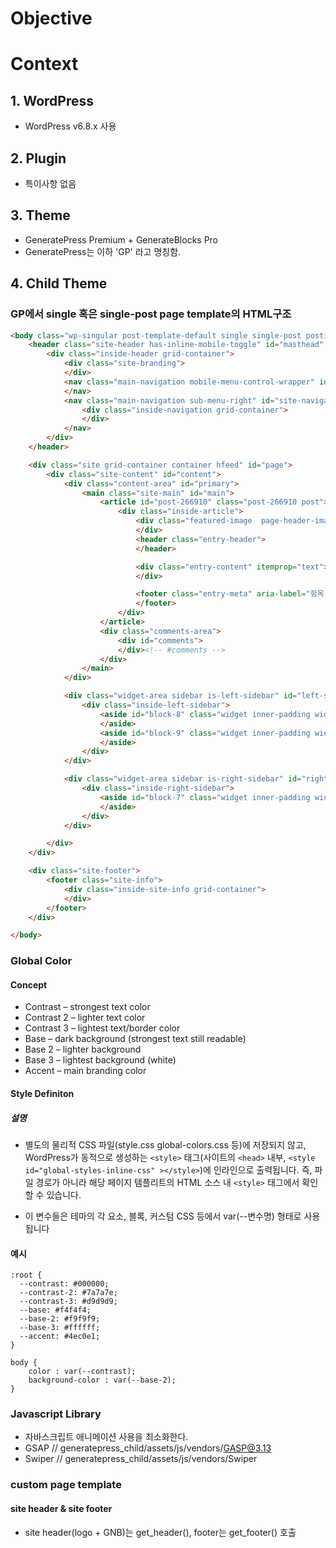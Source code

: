 # Objective

# Context

## 1. WordPress
- WordPress v6.8.x 사용

## 2. Plugin
- 특이사항 없음

## 3. Theme
- GeneratePress Premium + GenerateBlocks Pro
- GeneratePress는 이하 'GP' 라고 명칭함.

## 4. Child Theme

### GP에서 single 혹은 single-post page template의 HTML구조
```html
<body class="wp-singular post-template-default single single-post postid-266910 one-container">
	<header class="site-header has-inline-mobile-toggle" id="masthead" aria-label="사이트">
		<div class="inside-header grid-container">
			<div class="site-branding">
			</div>
			<nav class="main-navigation mobile-menu-control-wrapper" id="mobile-menu-control-wrapper">
			</nav>
			<nav class="main-navigation sub-menu-right" id="site-navigation">
				<div class="inside-navigation grid-container">
				</div>
			</nav>
		</div>
	</header>

	<div class="site grid-container container hfeed" id="page">
		<div class="site-content" id="content">
			<div class="content-area" id="primary">
				<main class="site-main" id="main">
					<article id="post-266910" class="post-266910 post">
						<div class="inside-article">
							<div class="featured-image  page-header-image-single ">
							</div>
							<header class="entry-header">
							</header>

							<div class="entry-content" itemprop="text">
							</div>

							<footer class="entry-meta" aria-label="항목 메타">
							</footer>
						</div>
					</article>
					<div class="comments-area">
						<div id="comments">
						</div><!-- #comments -->
					</div>
				</main>
			</div>

			<div class="widget-area sidebar is-left-sidebar" id="left-sidebar">
				<div class="inside-left-sidebar">
					<aside id="block-8" class="widget inner-padding widget_block">
					</aside>
					<aside id="block-9" class="widget inner-padding widget_block widget_calendar">
					</aside>
				</div>
			</div>

			<div class="widget-area sidebar is-right-sidebar" id="right-sidebar">
				<div class="inside-right-sidebar">
					<aside id="block-7" class="widget inner-padding widget_block widget_recent_entries">
					</aside>
				</div>
			</div>

		</div>
	</div>

	<div class="site-footer">
		<footer class="site-info">
			<div class="inside-site-info grid-container">
			</div>
		</footer>
	</div>

</body>
```

### Global Color
#### Concept
- Contrast – strongest text color
- Contrast 2 – lighter text color
- Contrast 3 – lightest text/border color
- Base – dark background (strongest text still readable)
- Base 2 – lighter background
- Base 3 – lightest background (white)
- Accent – main branding color

#### Style Definiton
##### 설명
- 별도의 물리적 CSS 파일(style.css global-colors.css 등)에 저장되지 않고, WordPress가 동적으로 생성하는 `<style>` 태그(사이트의 `<head>` 내부, `<style id="global-styles-inline-css" ></style>`)에 인라인으로 출력됩니다. 즉, 파일 경로가 아니라 해당 페이지 템플리트의 HTML 소스 내 `<style>` 태그에서 확인할 수 있습니다.

- 이 변수들은 테마의 각 요소, 블록, 커스텀 CSS 등에서 var(--변수명) 형태로 사용됩니다

#### 예시
```
:root {
  --contrast: #000000;
  --contrast-2: #7a7a7e;
  --contrast-3: #d9d9d9;
  --base: #f4f4f4;
  --base-2: #f9f9f9;
  --base-3: #ffffff;
  --accent: #4ec0e1;
}

body {
	color : var(--contrast);
	background-color : var(--base-2);
}
```

### Javascript Library
- 자바스크립트 애니메이션 사용을 최소화한다.
- GSAP // generatepress_child/assets/js/vendors/GASP@3.13
- Swiper // generatepress_child/assets/js/vendors/Swiper

### custom page template
#### site header & site footer
- site header(logo + GNB)는 get_header(), footer는 get_footer() 호출
